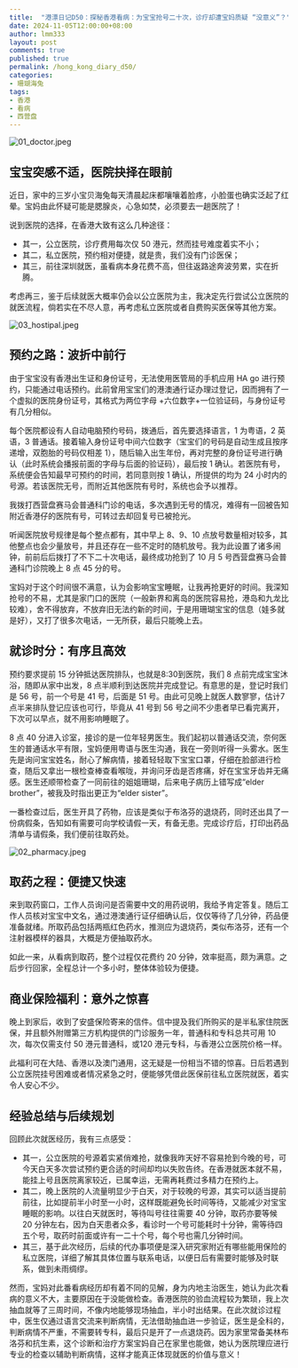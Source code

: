 ```yaml
---
title:  "港漂日记D50：探秘香港看病：为宝宝抢号二十次，诊疗却遭宝妈质疑 “没意义”？"
date: 2024-11-05T12:00:00+08:00
author: lmm333
layout: post
comments: true
published: true
permalink: /hong_kong_diary_d50/
categories:
- 珊瑚海兔
tags:
- 香港
- 看病
- 西营盘
---
```

![01_doctor.jpeg](../images/2024/2024-11-05-hong_kong_diary_d50/01_doctor.jpeg)

## 宝宝突感不适，医院抉择在眼前
近日，家中的三岁小宝贝海兔每天清晨起床都嚷嚷着脸疼，小脸蛋也确实泛起了红晕。宝妈由此怀疑可能是腮腺炎，心急如焚，必须要去一趟医院了！
<!--more-->

说到医院的选择，在香港大致有这么几种途径：

- 其一，公立医院，诊疗费用每次仅 50 港元，然而挂号难度着实不小；
- 其二，私立医院，预约相对便捷，就是贵，我们没有门诊医保；
- 其三，前往深圳就医，虽看病本身花费不高，但往返路途奔波劳累，实在折腾。

考虑再三，鉴于后续就医大概率仍会以公立医院为主，我决定先行尝试公立医院的就医流程，倘若实在不尽人意，再考虑私立医院或者自费购买医保等其他方案。

![03_hostipal.jpeg](../images/2024/2024-11-05-hong_kong_diary_d50/03_hostipal.jpeg)

## 预约之路：波折中前行
由于宝宝没有香港出生证和身份证号，无法使用医管局的手机应用 HA go 进行预约，只能通过电话预约。此前曾用宝宝们的港澳通行证办理过登记，因而拥有了一个虚拟的医院身份证号，其格式为两位字母 +六位数字+一位验证码，与身份证号有几分相似。

每个医院都设有人自动电脑预约号码，拨通后，首先要选择语言，1 为粤语，2 英语，3 普通话。接着输入身份证号中间六位数字（宝宝们的号码是自动生成且按序递增，双胞胎的号码仅相差 1），随后输入出生年份，再对完整的身份证号进行确认（此时系统会播报前面的字母与后面的验证码），最后按 1 确认。若医院有号，系统便会告知最早可预约的时间，若同意则按 1 确认，所提供的均为 24 小时内的号源。若该医院无号，而附近其他医院有号时，系统也会予以推荐。

我拨打西营盘赛马会普通科门诊的电话，多次遇到无号的情况，难得有一回被告知附近香港仔的医院有号，可转过去却回复号已被抢光。

听闻医院放号规律是每个整点都有，其中早上 8、9、10 点放号数量相对较多，其他整点也会少量放号，并且还存在一些不定时的随机放号。我为此设置了诸多闹钟，前前后后拨打了不下二十次电话，最终成功抢到了 10 月 5 号西营盘赛马会普通科门诊院晚上 8 点 45 分的号。

宝妈对于这个时间很不满意，认为会影响宝宝睡眠，让我再抢更好的时间。我深知抢号的不易，尤其是家门口的医院（一般新界和离岛的医院容易抢，港岛和九龙比较难），舍不得放弃，不放弃旧无法约新的时间，于是用珊瑚宝宝的信息（娃多就是好），又打了很多次电话，一无所获，最后只能晚上去。

## 就诊时分：有序且高效
预约要求提前 15 分钟抵达医院排队，也就是8:30到医院，我们 8 点前完成宝宝沐浴，随即从家中出发，8 点半顺利到达医院并完成登记。有意思的是，登记时我们是 56 号，前一个号是 41 号，后面是 51 号。由此可见晚上就医人数寥寥，估计7 点半来排队登记应该也可行，毕竟从 41 号到 56 号之间不少患者早已看完离开，下次可以早点，就不用影响睡眠了。

8 点 40 分进入诊室，接诊的是一位年轻男医生。我们起初以普通话交流，奈何医生的普通话水平有限，宝妈便用粤语与医生沟通，我在一旁则听得一头雾水。医生先是询问宝宝姓名，耐心了解病情，接着轻轻取下宝宝口罩，仔细在脸部进行检查，随后又拿出一根检查棒查看喉咙，并询问牙齿是否疼痛，好在宝宝牙齿并无痛感。医生还顺带检查了一同前往的姐姐珊瑚，后来电子病历上错写成“elder brother”，被我及时指出更正为“elder sister”。

一番检查过后，医生开具了药物，应该是类似于布洛芬的退烧药，同时还出具了一份病假条，告知如有需要可向学校请假一天，有备无患。完成诊疗后，打印出药品清单与请假条，我们便前往取药处。

![02_pharmacy.jpeg](../images/2024/2024-11-05-hong_kong_diary_d50/02_pharmacy.jpeg)

## 取药之程：便捷又快速
来到取药窗口，工作人员询问是否需要中文的用药说明，我给予肯定答复。随后工作人员核对宝宝中文名，通过港澳通行证仔细确认后，仅仅等待了几分钟，药品便准备就绪。所取药品包括两瓶红色药水，推测应为退烧药，类似布洛芬，还有一个注射器模样的器具，大概是方便抽取药水。

如此一来，从看病到取药，整个过程仅花费约 20 分钟，效率挺高，颇为满意。之后步行回家，全程总计一个多小时，整体体验较为便捷。

## 商业保险福利：意外之惊喜
晚上到家后，收到了安盛保险寄来的信件。信中提及我们所购买的是半私家住院医保，并且额外附赠第三方机构提供的门诊服务一年，普通科和专科总共可用 10 次，每次仅需支付 50 港元普通科，或120 港元专科，与香港公立医院价格一样。

此福利可在大陆、香港以及澳门通用，这无疑是一份相当不错的惊喜。日后若遇到公立医院挂号困难或者情况紧急之时，便能够凭借此医保前往私立医院就医，着实令人安心不少。

## 经验总结与后续规划
回顾此次就医经历，我有三点感受：
- 其一，公立医院的号源着实紧俏难抢，就像我昨天好不容易抢到今晚的号，可今天白天多次尝试预约更合适的时间却均以失败告终。在香港就医本就不易，能挂上号且医院离家较近，已属幸运，无需再耗费过多精力在预约上。
- 其二，晚上医院的人流量明显少于白天，对于较晚的号源，其实可以适当提前前往，比如提前半小时至一小时，这样既能避免长时间等待，又能减少对宝宝睡眠的影响。以往白天就医时，等待叫号往往需要 40 分钟，取药亦要等候 20 分钟左右，因为白天患者众多，看诊时一个号可能耗时十分钟，需等待四五个号，取药时前面或许有一二十个号，每个号也需几分钟时间。
- 其三，基于此次经历，后续的代办事项便是深入研究家附近有哪些能用保险的私立医院，详细了解其具体位置与联系电话，以便日后有需要时能够及时联系，做到未雨绸缪。 

然而，宝妈对此番看病经历却有着不同的见解，身为内地主治医生，她认为此次看病的意义不大，主要原因在于没能做检查。香港医院的验血流程较为繁琐，我上次抽血就等了三周时间，不像内地能够现场抽血，半小时出结果。在此次就诊过程中，医生仅通过语言交流来判断病情，无法借助抽血进一步验证，医生是全科的，判断病情不严重，不需要转专科，最后只是开了一点退烧药。因为家里常备美林布洛芬和抗生素，这个诊断和治疗方案宝妈自己在家里也能做，她认为医院理应进行专业的检查以辅助判断病情，这样才能真正体现就医的价值与意义！

